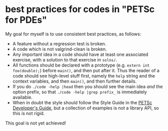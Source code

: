 best practices for codes in "PETSc for PDEs"
============================================

My goal for myself is to use consistent best practices, as follows:

  * A feature without a regression test is broken.
  * A code which is not valgrind-clean is broken.
  * Any important idea in a code should have at least one associated exercise,
    with a solution to that exercise in `solns/`.
  * All functions should be declared with a prototype (e.g.
    `extern int foo(double);`) before `main()`, and then put after it.  Thus
    the reader of a code should see high-level stuff first, namely the `help`
    string and the context variables, and then `main()`, and then further
    details.
  * If you do `./code -help |head` then you should see the main idea _and_ the
    option prefix, so that `./code -help |grep prefix_` is immediately available.
  * When in doubt the style should follow the Style Guide in the
    [PETSc Developer's Guide](http://www.mcs.anl.gov/petsc/developers/developers.pdf),
    but a collection of examples is not a library API, so this is not rigid.

This goal is not yet achieved!
